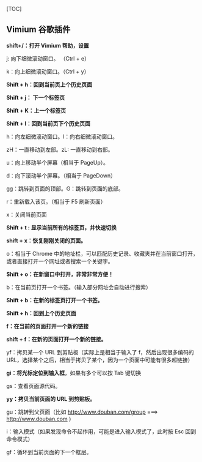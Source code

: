 [TOC]

## Vimium 谷歌插件

**shift+/：打开 Vimium 帮助，设置**

j: 向下细微滚动窗口。  （Ctrl + e）

k：向上细微滚动窗口。（Ctrl + y）

**Shift + h：回到当前页上个历史页面**

**Shift + j： 下一个标签页**

**Shift + K：上一个标签页**

**Shift + l：回到当前页下个历史页面**

h：向左细微滚动窗口。l：向右细微滚动窗口。

zH：一直移动到左部。zL: 一直移动到右部。

u：向上移动半个屏幕（相当于 PageUp）。

d：向下滚动半个屏幕。（相当于 PageDown）

gg：跳转到页面的顶部。G：跳转到页面的底部。

r：重新载入该页。（相当于 F5 刷新页面）

x：关闭当前页面 



**Shift + t : 显示当前所有的标签页，并快速切换**



**shift + x：恢复刚刚关闭的页面。**

o：相当于 Chrome 中的地址栏，可以匹配历史记录、收藏夹并在当前窗口打开，或者直接打开一个网址或者搜索一个关键字。

**Shift + o：在新窗口中打开，非常非常方便！**

b：在当前页打开一个书签。（输入部分网址会自动进行搜索）

**Shift + b：在新的标签页打开一个书签。**

**Shift + h：回到上个历史页面**



**f：在当前的页面打开一个新的链接**

**shift + f：在新的页面打开一个新的链接。**

yf：拷贝某一个 URL 到剪贴板（实际上是相当于输入了 f，然后出现很多编码的 URL，选择某个之后，相当于拷贝了某个，因为一个页面中可能有很多超链接）



**gi：将光标定位到输入框**，如果有多个可以按 Tab 键切换



gs：查看页面源代码。

**yy：拷贝当前页面的 URL 到剪贴板。**



gu：跳转到父页面（比如 http://www.douban.com/group  ===>  http://www.douban.com )

i：输入模式（如果发现命令不起作用，可能是进入输入模式了，此时按 Esc 回到命令模式）

gf：循环到当前页面的下一个框层。
